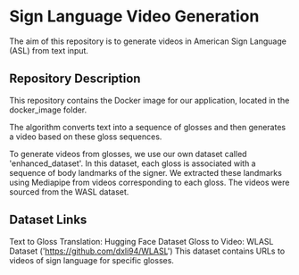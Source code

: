 # Sign Language Video Generation
The aim of this repository is to generate videos in American Sign Language (ASL) from text input.

## Repository Description
This repository contains the Docker image for our application, located in the docker_image folder.

The algorithm converts text into a sequence of glosses and then generates a video based on these gloss sequences.

To generate videos from glosses, we use our own dataset called 'enhanced_dataset'. In this dataset, each gloss is associated with a sequence of body landmarks of the signer. We extracted these landmarks using Mediapipe from videos corresponding to each gloss. The videos were sourced from the WASL dataset.

## Dataset Links
Text to Gloss Translation: Hugging Face Dataset
Gloss to Video: WLASL Dataset ('https://github.com/dxli94/WLASL')
    This dataset contains URLs to videos of sign language for specific glosses.


